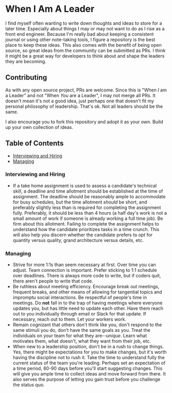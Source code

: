 # When I Am A Leader

I find myself often wanting to write down thoughts and ideas to store for a later time. Especially about things I may or may not want to do as I rise as a front end engineer. Because I'm really bad about keeping a consistent journal or using other note-taking tools, I figure a repository is the best place to keep these ideas. This also comes with the benefit of being open source, so great ideas from the community can be submitted as PRs. I think it might be a great way for developers to think about and shape the leaders they are becoming.

## Contributing

As with any open source project, PRs are welcome. Since this is "When _I_ am a Leader" and not "When _You_ are a Leader", I may not merge all PRs. It doesn't mean it's not a good idea, just perhaps one that doesn't fit my personal philosophy of leadership. That's ok. Not all leaders should be the same.

I also encourage you to fork this repository and adopt it as your own. Build up your own collection of ideas.

## Table of Contents

* [Interviewing and Hiring](#interviewing-and-hiring)
* [Managing](#managing)

### Interviewing and Hiring

* If a take home assignment is used to assess a candidate's technical skill, a deadline and time allotment should be established at the time of assignment. The deadline should be reasonably ample to accommodate for busy schedules, but the time allotment _should_ be short, and preferably slightly less than is required for completing the assignment fully. Preferably, it should be less than 4 hours (a half day's work is not a small amount of work if someone is already working a full time job). Be firm about this allotment. Failing to complete the assignment helps to understand how the candidate prioritizes tasks in a time crunch. This will also help you discern whether the candidate prefers to opt for quantity versus quality, grand architecture versus details, etc.

### Managing

* Strive for more 1:1s than seem necessary at first. Over time you can adjust. Team connection is important. Prefer sticking to 1:1 schedule over deadlines. There is always more code to write, but if coders quit, there aren't people to write that code.
* Be ruthless about meeting efficiency. Encourage break out meetings, frequent breaks, and other means of allowing for tangential topics and impromptu social interactions. Be respectful of people's time in meetings. Do **not** fall in to the trap of having meetings where everyone updates you, but has little need to update each other. Have them reach out to you individually through email or Slack for that update. If necessary, reach out to them. Let your workers work.
* Remain cognizant that others don't think like you, don't respond to the same stimuli you do, don't have the same goals as you. Treat the individuals on your team for what they are--*unique*. Learn what motivates them, what doesn't, what they want from their job, etc.
* When new to a leadership position, don't be in a rush to change things. Yes, there might be expectations for you to make changes, but it's worth having the discipline not to rush it. Take the time to understand fully the current status of the team you're leading. Perhaps set an expectation of a time period, 60-90 days before you'll start suggesting changes. This will give you ample time to collect ideas and move forward from there. It also serves the purpose of letting you gain trust before you challenge the status quo.
